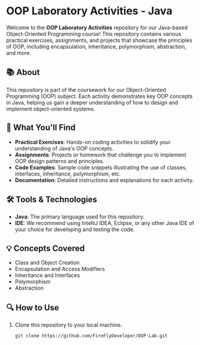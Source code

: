 # OOP Laboratory Activities - Java

Welcome to the **OOP Laboratory Activities** repository for our Java-based Object-Oriented Programming course! This repository contains various practical exercises, assignments, and projects that showcase the principles of OOP, including encapsulation, inheritance, polymorphism, abstraction, and more.

## 📚 About

This repository is part of the coursework for our Object-Oriented Programming (OOP) subject. Each activity demonstrates key OOP concepts in Java, helping us gain a deeper understanding of how to design and implement object-oriented systems.

## 🚀 What You'll Find

- **Practical Exercises**: Hands-on coding activities to solidify your understanding of Java's OOP concepts.
- **Assignments**: Projects or homework that challenge you to implement OOP design patterns and principles.
- **Code Examples**: Sample code snippets illustrating the use of classes, interfaces, inheritance, polymorphism, etc.
- **Documentation**: Detailed instructions and explanations for each activity.

## 🛠️ Tools & Technologies

- **Java**: The primary language used for this repository.
- **IDE**: We recommend using IntelliJ IDEA, Eclipse, or any other Java IDE of your choice for developing and testing the code.

## 💡 Concepts Covered

- Class and Object Creation
- Encapsulation and Access Modifiers
- Inheritance and Interfaces
- Polymorphism 
- Abstraction

## 🔍 How to Use

1. Clone this repository to your local machine.
   ```bash
   git clone https://github.com/FireFlyDeveloper/OOP-Lab.git
